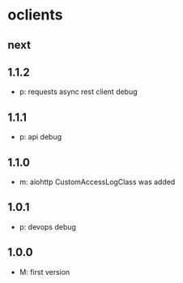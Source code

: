# oclients

## next

## 1.1.2
* p: requests async rest client debug

## 1.1.1
* p: api debug

## 1.1.0
* m: aiohttp CustomAccessLogClass was added

## 1.0.1
* p: devops debug

## 1.0.0
* M: first version
